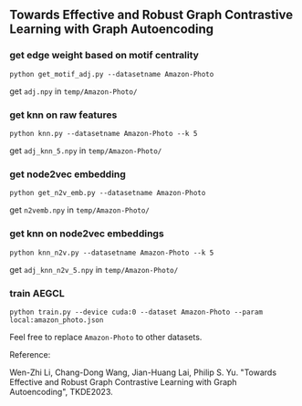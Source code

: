 ## Towards Effective and Robust Graph Contrastive Learning with Graph Autoencoding



### get edge weight based on motif centrality

`python get_motif_adj.py --datasetname Amazon-Photo`

get `adj.npy` in `temp/Amazon-Photo/`



### get knn on raw features 

`python knn.py --datasetname Amazon-Photo --k 5`

get `adj_knn_5.npy` in `temp/Amazon-Photo/`



### get node2vec embedding

`python get_n2v_emb.py --datasetname Amazon-Photo`

get `n2vemb.npy` in `temp/Amazon-Photo/`



### get knn on node2vec embeddings  

`python knn_n2v.py --datasetname Amazon-Photo --k 5`

get `adj_knn_n2v_5.npy` in `temp/Amazon-Photo/`



### train AEGCL

`python train.py --device cuda:0 --dataset Amazon-Photo --param local:amazon_photo.json`



Feel free to replace `Amazon-Photo` to other datasets.

Reference:

Wen-Zhi Li, Chang-Dong Wang, Jian-Huang Lai, Philip S. Yu. "Towards Effective and Robust Graph Contrastive Learning with Graph Autoencoding", TKDE2023.
